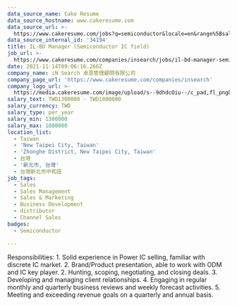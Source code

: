 ```yaml
---
data_source_name: Cake Resume
data_source_hostname: www.cakeresume.com
data_source_url: >-
  https://www.cakeresume.com/jobs?q=semiconductor&locale=en&range%5Bsalary_range%5D%5Bmin%5D=1000000
data_source_internal_id: '34194'
title: IL-BD Manager (Semiconductor IC field)
job_url: >-
  https://www.cakeresume.com/companies/insearch/jobs/il-bd-manager-semiconductor-ic-field
date: 2021-11-14T09:06:16.266Z
company_name: iN Search 卓恩管理顧問有限公司
company_page_url: 'https://www.cakeresume.com/companies/insearch'
company_logo_url: >-
  https://media.cakeresume.com/image/upload/s--9dhdcOiu--/c_pad,fl_png8,h_200,w_200/v1610522688/ppnzb1veba43cha2rznf.png
salary_text: TWD1300000 - TWD1800000
salary_currency: TWD
salary_type: per_year
salary_min: 1300000
salary_max: 1800000
location_list:
  - Taiwan
  - 'New Taipei City, Taiwan'
  - 'Zhonghe District, New Taipei City, Taiwan'
  - 台灣
  - '新北市, 台灣'
  - 台灣新北市中和區
job_tags:
  - Sales
  - Sales Management
  - Sales & Marketing
  - Business Development
  - distributor
  - Channel Sales
badges:
  - Semiconductor

---
```


Responsibilities: 1. Solid experience in Power IC selling, familiar with discrete IC market. 2. Brand/Product presentation, able to work with ODM and IC key player. 2. Hunting, scoping, negotiating, and closing deals. 3. Developing and managing client relationships. 4. Engaging in regular monthly and quarterly business reviews and weekly forecast activities. 5. Meeting and exceeding revenue goals on a quarterly and annual basis.